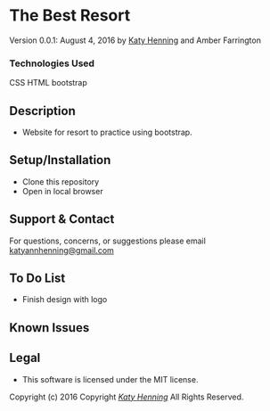 # The Best Resort
Version 0.0.1: August 4, 2016
by [Katy Henning](https://katycodes.github.io/portfolio) and Amber Farrington

### Technologies Used
CSS HTML bootstrap

## Description

* Website for resort to practice using bootstrap.

## Setup/Installation

* Clone this repository
* Open in local browser


## Support & Contact
For questions, concerns, or suggestions please email katyannhenning@gmail.com


## To Do List
* Finish design with logo



## Known Issues

## Legal
* This software is licensed under the MIT license.


Copyright (c) 2016 Copyright _[Katy Henning](https://katycodes.github.io/portfolio)_ All Rights Reserved.
